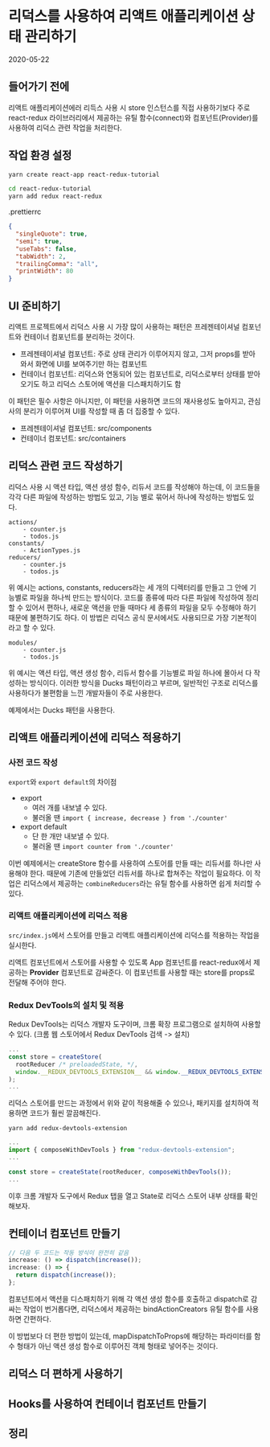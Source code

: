 # 리덕스를 사용하여 리액트 애플리케이션 상태 관리하기

2020-05-22

## 들어가기 전에

리액트 애플리케이션에러 리득스 사용 시 store 인스턴스를 직접 사용하기보다 주로 react-redux 라이브러리에서 제공하는 유틸 함수(connect)와 컴포넌트(Provider)를 사용하여 리덕스 관련 작업을 처리한다.

## 작업 환경 설정

```bash
yarn create react-app react-redux-tutorial

cd react-redux-tutorial
yarn add redux react-redux
```

.prettierrc

```json
{
  "singleQuote": true,
  "semi": true,
  "useTabs": false,
  "tabWidth": 2,
  "trailingComma": "all",
  "printWidth": 80
}
```

## UI 준비하기

리액트 프로젝트에서 리덕스 사용 시 가장 많이 사용하는 패턴은 프레젠테이셔널 컴포넌트와 컨테이너 컴포넌트를 분리하는 것이다.

- 프레젠테이셔널 컴포넌트: 주로 상태 관리가 이루어지지 않고, 그저 props를 받아 와서 화면에 UI를 보여주기만 하는 컴포넌트
- 컨테이너 컴포넌트: 리덕스와 연동되어 있는 컴포넌트로, 리덕스로부터 상태를 받아 오기도 하고 리덕스 스토어에 액션을 디스패치하기도 함

이 패턴은 필수 사항은 아니지만, 이 패턴을 사용하면 코드의 재사용성도 높아지고, 관심사의 분리가 이루어져 UI를 작성할 때 좀 더 집중할 수 있다.

- 프레젠테이셔널 컴포넌트: src/components
- 컨테이너 컴포넌트: src/containers

## 리덕스 관련 코드 작성하기

리덕스 사용 시 액션 타입, 액션 생성 함수, 리듀서 코드를 작성해야 하는데, 이 코드들을 각각 다른 파일에 작성하는 방법도 있고, 기능 별로 묶어서 하나에 작성하는 방법도 있다.

```
actions/
    - counter.js
    - todos.js
constants/
    - ActionTypes.js
reducers/
    - counter.js
    - todos.js
```

위 예시는 actions, constants, reducers라는 세 개의 디렉터리를 만들고 그 안에 기능별로 파일을 하나씩 만드는 방식이다. 코드를 종류에 따라 다른 파일에 작성하여 정리할 수 있어서 편하나, 새로운 액션을 만들 때마다 세 종류의 파일을 모두 수정해야 하기 때문에 불편하기도 하다. 이 방법은 리덕스 공식 문서에서도 사용되므로 가장 기본적이라고 할 수 있다.

```
modules/
    - counter.js
    - todos.js
```

위 예시는 액션 타입, 액션 생성 함수, 리듀서 함수를 기능별로 파일 하나에 몰아서 다 작성하는 방식이다. 이러한 방식을 Ducks 패턴이라고 부르며, 일반적인 구조로 리덕스를 사용하다가 불편함을 느낀 개발자들이 주로 사용한다.

예제에서는 Ducks 패턴을 사용한다.

## 리액트 애플리케이션에 리덕스 적용하기

### 사전 코드 작성

`export`와 `export default`의 차이점

- export
  - 여러 개를 내보낼 수 있다.
  - 불러올 땐 `import { increase, decrease } from './counter'`
- export default
  - 단 한 개만 내보낼 수 있다.
  - 불러올 땐 `import counter from './counter'`

이번 예제에서는 createStore 함수를 사용하여 스토어를 만들 때는 리듀서를 하나만 사용해야 한다. 때문에 기존에 만들었던 리듀서를 하나로 합쳐주는 작업이 필요하다. 이 작업은 리덕스에서 제공하는 `combineReducers`라는 유틸 함수를 사용하면 쉽게 처리할 수 있다.

### 리액트 애플리케이션에 리덕스 적용

`src/index.js`에서 스토어를 만들고 리액트 애플리케이션에 리덕스를 적용하는 작업을 실시한다.

리액트 컴포넌트에서 스토어를 사용할 수 있도록 App 컴포넌트를 react-redux에서 제공하는 **Provider** 컴포넌트로 감싸준다. 이 컴포넌트를 사용할 때는 store를 props로 전달해 주어야 한다.

### Redux DevTools의 설치 및 적용

Redux DevTools는 리덕스 개발자 도구이며, 크롬 확장 프로그램으로 설치하여 사용할 수 있다. (크롬 웹 스토어에서 Redux DevTools 검색 -> 설치)

```javascript
...
const store = createStore(
  rootReducer /* preloadedState, */,
  window.__REDUX_DEVTOOLS_EXTENSION__ && window.__REDUX_DEVTOOLS_EXTENSION__(),
);
...
```

리덕스 스토어를 만드는 과정에서 위와 같이 적용해줄 수 있으나, 패키지를 설치하여 적용하면 코드가 훨씬 깔끔해진다.

```
yarn add redux-devtools-extension
```

```javascript
...
import { composeWithDevTools } from "redux-devtools-extension";
...

const store = createState(rootReducer, composeWithDevTools());
...
```

이후 크롬 개발자 도구에서 Redux 탭을 열고 State로 리덕스 스토어 내부 상태를 확인해보자.

## 컨테이너 컴포넌트 만들기

```javascript
// 다음 두 코드는 작동 방식이 완전히 같음
increase: () => dispatch(increase());
increase: () => {
  return dispatch(increase());
};
```

컴포넌트에서 액션을 디스패치하기 위해 각 액션 생성 함수를 호출하고 dispatch로 감싸는 작업이 번거롭다면, 리덕스에서 제공하는 bindActionCreators 유틸 함수를 사용하면 간편하다.

이 방법보다 더 편한 방법이 있는데, mapDispatchToProps에 해당하는 파라미터를 함수 형태가 아닌 액션 생성 함수로 이루어진 객체 형태로 넣어주는 것이다.

## 리덕스 더 편하게 사용하기

## Hooks를 사용하여 컨테이너 컴포넌트 만들기

## 정리
